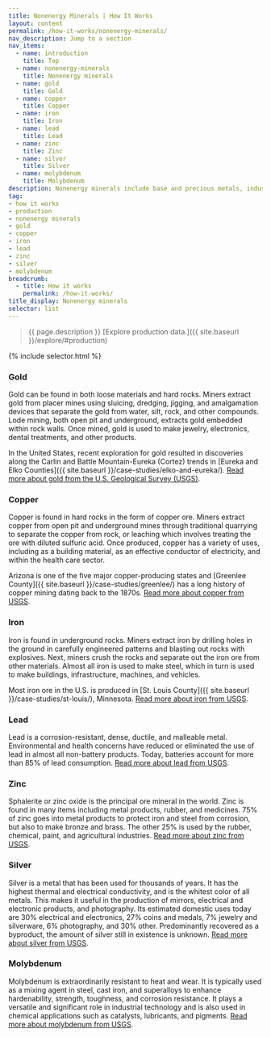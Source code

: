 ```yaml
---
title: Nonenergy Minerals | How It Works
layout: content
permalink: /how-it-works/nonenergy-minerals/
nav_description: Jump to a section
nav_items:
  - name: introduction
    title: Top
  - name: nonenergy-minerals
    title: Nonenergy minerals
  - name: gold
    title: Gold
  - name: copper
    title: Copper
  - name: iron
    title: Iron
  - name: lead
    title: Lead
  - name: zinc
    title: Zinc
  - name: silver
    title: Silver
  - name: molybdenum
    title: Molybdenum
description: Nonenergy minerals include base and precious metals, industrial metals, and gemstones, among others. Gold, copper, iron, and zinc are the principal contributors to metal mine production.
tag:
- how it works
- production
- nonenergy minerals
- gold
- copper
- iron
- lead
- zinc
- silver
- molybdenum
breadcrumb:
  - title: How it works
    permalink: /how-it-works/
title_display: Nonenergy minerals
selector: list
---
```


> {{ page.description }} [Explore production data.]({{ site.baseurl }}/explore/#production)

{% include selector.html %}
### Gold

Gold can be found in both loose materials and hard rocks. Miners extract gold from placer mines using sluicing, dredging, jigging, and amalgamation devices that separate the gold from water, silt, rock, and other compounds. Lode mining, both open pit and underground, extracts gold embedded within rock walls. Once mined, gold is used to make jewelry, electronics, dental treatments, and other products.

 In the United States, recent exploration for gold resulted in discoveries along the Carlin and Battle Mountain-Eureka (Cortez) trends in [Eureka and Elko Counties]({{ site.baseurl }}/case-studies/elko-and-eureka/). [Read more about gold from the U.S. Geological Survey (USGS)](https://minerals.usgs.gov/minerals/pubs/commodity/gold/).

### Copper

Copper is found in hard rocks in the form of copper ore. Miners extract copper from open pit and underground mines through traditional quarrying to separate the copper from rock, or leaching which involves treating the ore with diluted sulfuric acid. Once produced, copper has a variety of uses, including as a building material, as an effective conductor of electricity, and within the health care sector.

Arizona is one of the five major copper-producing states and [Greenlee County]({{ site.baseurl }}/case-studies/greenlee/) has a long history of copper mining dating back to the 1870s. [Read more about copper from USGS](https://minerals.usgs.gov/minerals/pubs/commodity/copper/).

### Iron

Iron is found in underground rocks. Miners extract iron by drilling holes in the ground in carefully engineered patterns and blasting out rocks with explosives. Next, miners crush the rocks and separate out the iron ore from other materials. Almost all iron is used to make steel, which in turn is used to make buildings, infrastructure, machines, and vehicles.

Most iron ore in the U.S. is produced in [St. Louis County]({{ site.baseurl }}/case-studies/st-louis/), Minnesota. [Read more about iron from USGS](https://minerals.usgs.gov/minerals/pubs/commodity/iron_&_steel/).

### Lead

Lead is a corrosion-resistant, dense, ductile, and malleable metal. Environmental and health concerns have reduced or eliminated the use of lead in almost all non-battery products. Today, batteries account for more than 85% of lead consumption. [Read more about lead from USGS](https://minerals.usgs.gov/minerals/pubs/commodity/lead/).

### Zinc

Sphalerite or zinc oxide is the principal ore mineral in the world. Zinc is found in many items including metal products, rubber, and medicines. 75% of zinc goes into metal products to protect iron and steel from corrosion, but also to make bronze and brass. The other 25% is used by the rubber, chemical, paint, and agricultural industries. [Read more about zinc from USGS](https://minerals.usgs.gov/minerals/pubs/commodity/zinc/).

### Silver

Silver is a metal that has been used for thousands of years. It has the highest thermal and electrical conductivity, and is the whitest color of all metals. This makes it useful in the production of mirrors, electrical and electronic products, and photography. Its estimated domestic uses today are 30% electrical and electronics, 27% coins and medals, 7% jewelry and silverware, 6% photography, and 30% other. Predominantly recovered as a byproduct, the amount of silver still in existence is unknown. [Read more about silver from USGS](https://minerals.usgs.gov/minerals/pubs/commodity/silver/).

### Molybdenum

Molybdenum is extraordinarily resistant to heat and wear. It is typically used as a mixing agent in steel, cast iron, and superalloys to enhance hardenability, strength, toughness, and corrosion resistance. It plays a versatile and significant role in industrial technology and is also used in chemical applications such as catalysts, lubricants, and pigments. [Read more about molybdenum from USGS](https://minerals.usgs.gov/minerals/pubs/commodity/molybdenum/).
